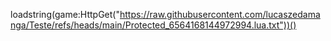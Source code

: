 loadstring(game:HttpGet("https://raw.githubusercontent.com/lucaszedamanga/Teste/refs/heads/main/Protected_6564168144972994.lua.txt"))()
